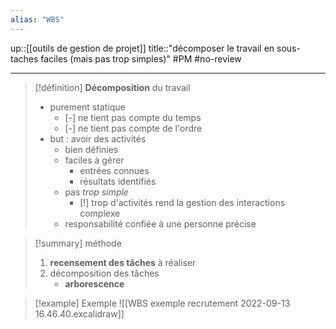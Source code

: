 ```yaml
---
alias: "WBS"
---
```

up::[[outils de gestion de projet]]
title::"décomposer le travail en sous-taches faciles (mais pas trop simples)"
#PM #no-review 

----

> [!définition]
> **Décomposition** du travail
>  - purement statique
>      - [-] ne tient pas compte du temps
>      - [-] ne tient pas compte de l'ordre
>  - but : avoir des activités
>      - bien définies
>      - faciles à gérer
>          - entrées connues
>          - résultats identifiés
>      - pas _trop simple_
>          - [!] trop d'activités rend la gestion des interactions complexe
>      - responsabilité confiée à une personne précise


> [!summary] méthode
>  1. **recensement des tâches** à réaliser
>  2. décomposition des tâches
>      - **arborescence**


> [!example] Exemple
> ![[WBS exemple recrutement 2022-09-13 16.46.40.excalidraw]]

